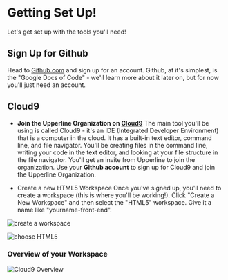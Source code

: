 # Getting Set Up!

Let's get set up with the tools you'll need!

## Sign Up for Github
Head to [Github.com](https://www.github.com) and sign up for an account. Github, at it's simplest, is the "Google Docs of Code" - we'll learn more about it later on, but for now you'll just need an account.

## Cloud9

+ **Join the Upperline Organization on [Cloud9](https://c9.io)**
The main tool you'll be using is called Cloud9 - it's an IDE (Integrated Developer Environment) that is a computer in the cloud. It has a built-in text editor, command line, and file navigator. You'll be creating files in the command line, writing your code in the text editor, and looking at your file structure in the file navigator. You'll get an invite from Upperline to join the organization. Use your **Github account** to sign up for Cloud9 and join the Upperline Organization.

+ Create a new HTML5 Workspace
Once you've signed up, you'll need to create a workspace (this is where you'll be working!). Click "Create a New Workspace" and then select the "HTML5" workspace. Give it a name like "yourname-front-end".

![create a workspace](https://s3.amazonaws.com/upperline/curriculum-assets/cloud9/workspace-create-1.png)

![choose HTML5](https://s3.amazonaws.com/upperline/curriculum-assets/cloud9/workspace-type.png)

### Overview of your Workspace

![Cloud9 Overview](https://s3.amazonaws.com/upperline/curriculum-assets/cloud9/c9-overview.png)
